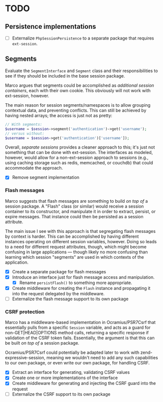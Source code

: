 # TODO

## Persistence implementations

- [ ] Externalize `PhpSessionPersistence` to a separate package that requires
  `ext-session`.

## Segments

Evaluate the `SegmentInterface` and `Segment` class and their responsibilities
to see if they should be included in the base session package.

Marco argues that segments could be accomplished as _additional session
containers_, each with their own cookie. This obviously will not work with
ext-session, however.

The main reason for session segments/namespaces is to allow grouping contextual
data, and preventing conflicts. This can still be achieved by having nested
arrays; the access is just not as pretty:

```php
// With segments:
$username = $session->segment('authentication')->get('username');
// versus without:
$username = $session->get('authentication')['username']);
```

Overall, _separate sessions_ provides a cleaner approach to this; it's just not
something that can be done with ext-session. The interfaces as modeled, however,
would allow for a non-ext-session approach to sessions (e.g., using caching
storage such as redis, memcached, or couchdb) that could accommodate the
approach.

- [x] Remove segment implementation

### Flash messages

Marco suggests that flash messages are something to build _on top of_ a
session package. A "Flash" class (or similar) would receive a session
container to its constructor, and manipulate it in order to extract,
persist, or expire messages. That instance could then be persisted as a
session attribute.

The main issue I see with this approach is that segregating flash messages by
context is harder. This can be accomplished by having different instances
operating on different session variables, however. Doing so leads to a need for
different request attributes, though, which might become confusing in large
applications — though likely no more confusing than learning which session
"segments" are used in which contexts of the application.

- [x] Create a separate package for flash messages
- [x] Introduce an interface just for flash message access and manipulation.
  - [x] Rename `persistFlash()` to something more appropriate.
- [x] Create middleware for creating the `Flash` instance and propagating it
  into the request delegated by the middleware.
- [ ] Externalize the flash message support to its own package

### CSRF protection

Marco has a middleware-based implementation in Ocramius/PSR7Csrf that
essentially pulls from a specific `Session` variable, and acts as a guard for
non-GET|HEAD|OPTIONS method calls, returning a specific response if validation
of the CSRF token fails. Essentially, the argument is that this can be built _on
top of_ a session package.

Ocramius/PSR7Csrf could potentially be adapted later to work with
zend-expressive-session, meaning we wouldn't need to add any such capabilities
to our own package, or even write our own package, for handling CSRF.

- [x] Extract an interface for generating, validating CSRF values
- [x] Create one or more implementations of the interface
- [x] Create middleware for generating and injecting the CSRF guard into the request
- [ ] Externalize the CSRF support to its own package
